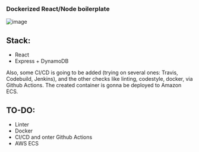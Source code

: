 ### Dockerized React/Node boilerplate

![image](https://user-images.githubusercontent.com/35280077/197367697-14f2c9dc-65e4-4501-b50c-7f5e03e6cef6.png)

## Stack:

- React
- Express + DynamoDB

Also, some CI/CD is going to be added (trying on several ones: Travis, Codebuild, Jenkins),
and the other checks like linting, codestyle, docker, via Github Actions. The created container is gonna be deployed to Amazon ECS.

## TO-DO:

- Linter
- Docker
- CI/CD and onter Github Actions
- AWS ECS
